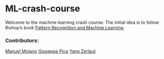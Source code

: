 # ML-crash-course

Welcome to the machine learning crash course. The initial idea is to follow Bishop’s book [Pattern Recognition and Machine Learning](http://users.isr.ist.utl.pt/~wurmd/Livros/school/Bishop%20-%20Pattern%20Recognition%20And%20Machine%20Learning%20-%20Springer%20%202006.pdf).


### Contributors:

[Manuel Molano](https://github.com/manuelmolano)
[Giuseppe Pica](https://github.com/g-pica)
[Yann Zerlaut](https://github.com/yzerlaut)
